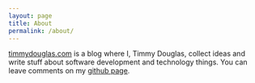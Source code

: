 ```yaml
---
layout: page
title: About
permalink: /about/
---
```


[timmydouglas.com](https://timmydouglas.com) is a blog where I, Timmy Douglas, collect ideas and write stuff about software development and technology things. You can leave comments on my [github page](https://github.com/timmydo/timmydo.github.io/pulls). 
